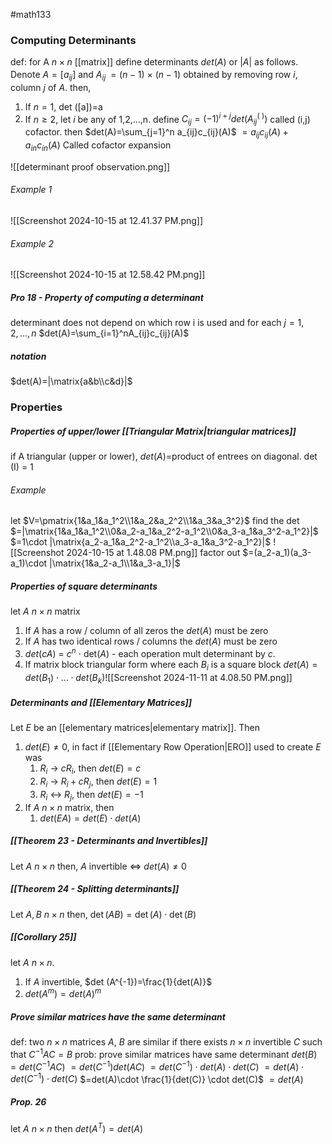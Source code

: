 #math133 

### Computing Determinants
def: for A $n\times n$ [[matrix]] define determinants $det(A)$ or $|A|$ as follows. Denote $A=[a_{ij}]$ and $A_{ij}^~ = (n-1)$ $\times$ $(n-1)$ obtained by removing row $i$, column $j$ of $A$. then,
1. If $n=1$, det ([a])=a
2. If $n\geq 2$, let $i$ be any of 1,2,...,n. 
	define $C_{ij}=(-1)^{i+j}det(A_{ij}^(~))$ called (i,j) cofactor. 
	then $det(A)=\sum_{j=1}^n a_{ij}c_{ij}(A)$
			 $=a_{ij}c_{ij}(A)+a_{in}c_{in}(A)$
			 Called cofactor expansion

![[determinant proof observation.png]]
###### Example 1
![[Screenshot 2024-10-15 at 12.41.37 PM.png]]
###### Example 2
![[Screenshot 2024-10-15 at 12.58.42 PM.png]]
##### Pro 18 - Property of computing a determinant
determinant does not depend on which row i is used and for each $j=1,2,...,n$  $det(A)=\sum_{i=1}^nA_{ij}c_{ij}(A)$

##### notation
$det(A)=|\matrix{a&b\\c&d}|$


### Properties
##### Properties of upper/lower [[Triangular Matrix|triangular matrices]]
if A triangular (upper or lower), $det(A)=$product of entrees on diagonal. det (I) = 1

###### Example
let $V=\pmatrix{1&a_1&a_1^2\\1&a_2&a_2^2\\1&a_3&a_3^2}$
find the det
$=|\matrix{1&a_1&a_1^2\\0&a_2-a_1&a_2^2-a_1^2\\0&a_3-a_1&a_3^2-a_1^2}|$
$=1\cdot |\matrix{a_2-a_1&a_2^2-a_1^2\\a_3-a_1&a_3^2-a_1^2}|$
![[Screenshot 2024-10-15 at 1.48.08 PM.png]]
factor out
$=(a_2-a_1)(a_3-a_1)\cdot |\matrix{1&a_2-a_1\\1&a_3-a_1}|$


##### Properties of square determinants
let $A$ $n\times n$ matrix
1. If $A$ has a row / column of all zeros the $det(A)$ must be zero
2. If $A$ has two identical rows / columns the $det(A)$ must be zero
3. $det(cA)$ $=$ $c^n$ $\cdot$ det$(A)$ - each operation mult determinant by $c$.
4. If matrix block triangular form where each $B_i$ is a square block $det(A) = det(B_1)\cdot ... \cdot det(B_k)$![[Screenshot 2024-11-11 at 4.08.50 PM.png]]

##### Determinants and [[Elementary Matrices]]
Let $E$ be an [[elementary matrices|elementary matrix]]. Then
1. $det(E)\neq 0$, in fact if [[Elementary Row Operation|ERO]] used to create $E$ was
	1. $R_i$ -> $cR_i$, then $det(E) = c$
	2. $R_i$ -> $R_i + cR_j$, then $det(E)=1$
	3. $R_i$ <-> $R_j$, then $det(E) = -1$
2. If $A$ $n\times n$ matrix, then
	1. $det(EA) = det(E)\cdot det(A)$

##### [[Theorem 23 - Determinants and Invertibles]]
Let $A$ $n\times n$ then,
$A$ invertible $\iff$ $det(A) \neq 0$

##### [[Theorem 24 - Splitting determinants]] 
Let $A,B$ $n\times n$ then,
$\det(AB)=\det(A)\cdot \det(B)$

##### [[Corollary 25]]
let $A$ $n\times n$.
1. If $A$ invertible, $det (A^{-1})=\frac{1}{det(A)}$
2. $det(A^m)=det(A)^m$


##### Prove similar matrices have the same determinant
def: two $n\times n$ matrices $A$, $B$ are similar if there exists $n\times n$ invertible $C$ such that $C^{-1}AC=B$
prob: prove similar matrices have same determinant
$det(B)=det(C^{-1}AC)$
$=det(C^{-1})det(AC)$
$=det(C^{-1})\cdot det(A) \cdot det(C)$
$=det(A)\cdot det(C^{-1})\cdot det(C)$
$=det(A)\cdot \frac{1}{det(C)} \cdot det(C)$
$=det(A)$

##### Prop. 26
let $A$ $n\times n$ then
$det(A^T)=det(A)$


